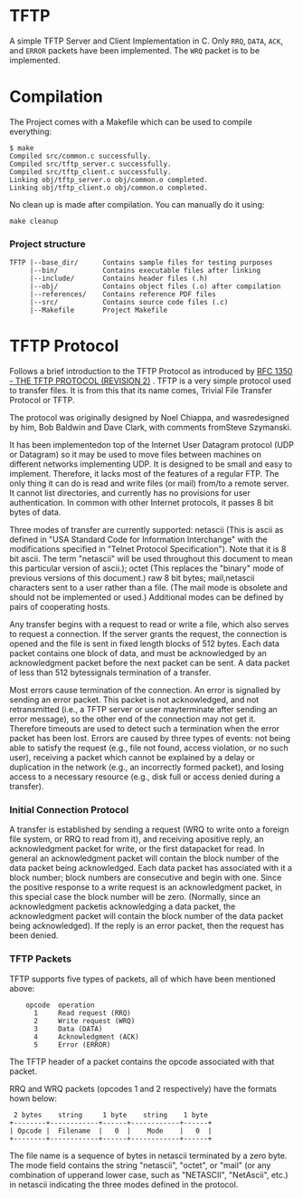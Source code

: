 # TFTP
A simple TFTP Server and Client Implementation in C. Only `RRQ`, `DATA`, `ACK`,
and `ERROR` packets have been implemented. The `WRQ` packet is to be
implemented.

# Compilation
The Project comes with a Makefile which can be used to compile everything:
```
$ make
Compiled src/common.c successfully.
Compiled src/tftp_server.c successfully.
Compiled src/tftp_client.c successfully.
Linking obj/tftp_server.o obj/common.o completed.
Linking obj/tftp_client.o obj/common.o completed.
```
No clean up is made after compilation. You can manually do it using:
```
make cleanup
```

### Project structure
```
TFTP |--base_dir/      Contains sample files for testing purposes
     |--bin/           Contains executable files after linking
     |--include/       Contains header files (.h)
     |--obj/           Contains object files (.o) after compilation
     |--references/    Contains reference PDF files
     |--src/           Contains source code files (.c)
     |--Makefile       Project Makefile
```

# TFTP Protocol
Follows a brief introduction to the TFTP Protocol as introduced by
[RFC 1350 -  THE TFTP PROTOCOL (REVISION 2)](https://tools.ietf.org/html/rfc1350)
. TFTP is a very simple protocol used to transfer files. It is from this that
its name comes, Trivial File Transfer Protocol or TFTP.

The protocol was originally designed by Noel Chiappa, and wasredesigned by him,
Bob Baldwin and Dave Clark, with comments fromSteve Szymanski.

It has been implementedon top of the Internet User Datagram protocol (UDP or
Datagram) so it may be used to move files between machines on different networks
implementing UDP. It is designed to be small and easy to implement. Therefore,
it lacks most of the features of a regular FTP. The only thing it can do is read
and write files (or mail) from/to a remote server. It cannot list directories,
and currently has no provisions for user authentication. In common with other
Internet protocols, it passes 8 bit bytes of data.

Three modes of transfer are currently supported: netascii (This is ascii as
defined in "USA Standard Code for Information Interchange" with the
modifications specified in "Telnet Protocol Specification"). Note that it is 8
bit ascii. The term "netascii" will be used throughout this document to mean
this particular version of ascii.); octet (This replaces the "binary" mode of
previous versions of this document.) raw 8 bit bytes; mail,netascii characters
sent to a user rather than a file. (The mail mode is obsolete and should not be
implemented or used.)  Additional modes can be defined by pairs of cooperating
hosts.

Any transfer begins with a request to read or write a file, which also serves to
request a connection. If the server grants the request, the connection is opened
and the file is sent in fixed length blocks of 512 bytes. Each data packet
contains one block of data, and must be acknowledged by an acknowledgment packet
before the next packet can be sent. A data packet of less than 512 bytessignals
termination of a transfer.

Most errors cause termination of the connection. An error is signalled by
sending an error packet. This packet is not acknowledged, and not retransmitted
(i.e., a TFTP server or user mayterminate after sending an error message), so
the other end of the connection may not get it. Therefore timeouts are used to
detect such a termination when the error packet has been lost. Errors are caused
by three types of events: not being able to satisfy the request (e.g., file not
found, access violation, or no such user), receiving a packet which cannot be
explained by a delay or duplication in the network (e.g., an incorrectly formed
packet), and losing access to a necessary resource (e.g., disk full or access
denied during a transfer).

### Initial Connection Protocol
A transfer is established by sending a request (WRQ to write onto a foreign file
system, or RRQ to read from it), and receiving apositive reply, an
acknowledgment packet for write, or the first datapacket for read. In general an
acknowledgment packet will contain the block number of the data packet being
acknowledged. Each data packet has associated with it a block number; block
numbers are consecutive and begin with one. Since the positive response to a
write request is an acknowledgment packet, in this special case the block number
will be zero. (Normally, since an acknowledgment packetis acknowledging a data
packet, the acknowledgment packet will contain the block number of the data
packet being acknowledged). If the reply is an error packet, then the request
has been denied.

### TFTP Packets
TFTP supports five types of packets, all of which have been mentioned above:
```
    opcode  operation
      1     Read request (RRQ)
      2     Write request (WRQ)
      3     Data (DATA)
      4     Acknowledgment (ACK)
      5     Error (ERROR)
```
The TFTP header of a packet contains the opcode associated with that packet.

RRQ and WRQ packets (opcodes 1 and 2 respectively) have the formats hown below:
```
 2 bytes    string     1 byte    string    1 byte
+--------+------------+------+------------+------+
| Opcode |  Filename  |   0  |    Mode    |   0  |
+--------+------------+------+------------+------+
```
The file name is a sequence of bytes in netascii terminated by a zero byte. The
mode field contains the string "netascii", "octet", or "mail" (or any
combination of upperand lower case, such as "NETASCII", "NetAscii", etc.) in
netascii indicating the three modes defined in the protocol.

